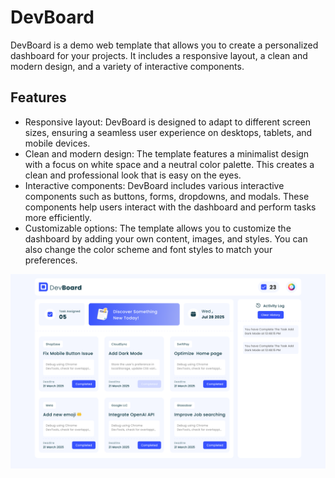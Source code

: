 # DevBoard

DevBoard is a demo web template that allows you to create a personalized dashboard for your projects. It includes a responsive layout, a clean and modern design, and a variety of interactive components.

## Features

- Responsive layout: DevBoard is designed to adapt to different screen sizes, ensuring a seamless user experience on desktops, tablets, and mobile devices.
- Clean and modern design: The template features a minimalist design with a focus on white space and a neutral color palette. This creates a clean and professional look that is easy on the eyes.
- Interactive components: DevBoard includes various interactive components such as buttons, forms, dropdowns, and modals. These components help users interact with the dashboard and perform tasks more efficiently.
- Customizable options: The template allows you to customize the dashboard by adding your own content, images, and styles. You can also change the color scheme and font styles to match your preferences. 

![Screenshot of DevBoard](./assets/devboard.png)